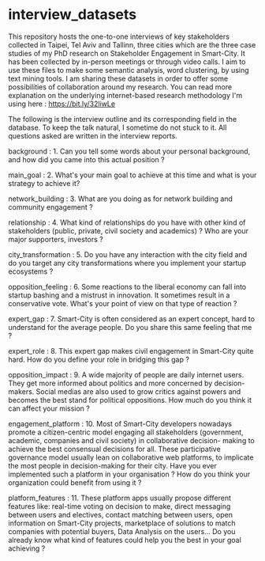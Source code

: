 # interview_datasets
This repository hosts the one-to-one interviews of key stakeholders collected in Taipei, 
Tel Aviv and Tallinn, three cities which are the three case studies of my PhD research on 
Stakeholder Engagement in Smart-City. It has been collected by in-person meetings or through video calls.
I aim to use these files to make some semantic analysis, word clustering, by using text mining tools. 
I am sharing these datasets in order to offer some possibilities of collaboration around my research. 
You can read more explanation on the underlying internet-based research methodology I'm using here : 
https://bit.ly/32liwLe

The following is the interview outline and its corresponding field in the database.
To keep the talk natural, I sometime do not stuck to it.
All questions asked are written in the interview reports.

background : 1. Can you tell some words about your personal background, and how did you came into this actual position ?

main_goal : 2. What's your main goal to achieve at this time and what is your strategy to achieve it?

network_building : 3. What are you doing as for network building and community engagement ?

relationship : 4. What kind of relationships do you have with other kind of stakeholders (public, private, civil society and academics) ? Who are your major supporters, investors ?

city_transformation : 5. Do you have any interaction with the city field and do you target any city transformations where you implement your startup ecosystems ?

opposition_feeling : 6. Some reactions to the liberal economy can fall into startup bashing and a mistrust in innovation. It sometimes result in a conservative vote. What's your point of view on that type of reaction ?

expert_gap : 7. Smart-City is often considered as an expert concept, hard to understand for the average people. Do you share this same feeling that me ?

expert_role : 8. This expert gap makes civil engagement in Smart-City quite hard. How do you define your role in bridging this gap ?

opposition_impact : 9. A wide majority of people are daily internet users. They get more informed about politics and more concerned by decision-makers. Social medias are also used to grow critics against powers and becomes the best stand for political oppositions. How much do you think it can affect your mission ?

engagement_platform : 10. Most of Smart-City developers nowadays promote a citizen-centric model engaging all stakeholders (government, academic, companies and civil society) in collaborative decision- making to achieve the best consensual decisions for all. These participative governance model usually lean on collaborative web platforms, to implicate the most people in decision-making for their city. Have you ever implemented such a platform in your organisation ? How do you think your organization could benefit from using it ?

platform_features : 11. These platform apps usually propose different features like: real-time voting on decision to make, direct messaging between users and electives, contact matching between users, open information on Smart-City projects, marketplace of solutions to match companies with potential buyers, Data Analysis on the users... Do you already know what kind of features could help you the best in your goal achieving ?
